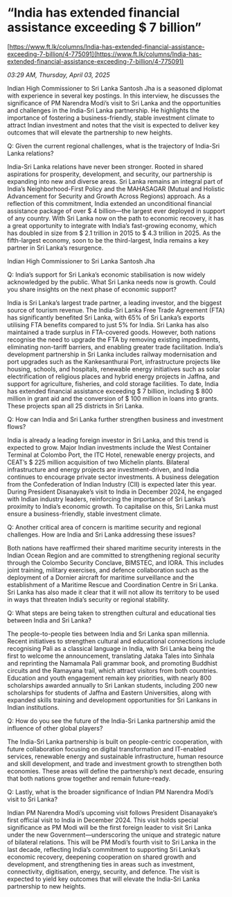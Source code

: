 # “India has extended financial assistance exceeding $ 7 billion”

[https://www.ft.lk/columns/India-has-extended-financial-assistance-exceeding-7-billion/4-775091](https://www.ft.lk/columns/India-has-extended-financial-assistance-exceeding-7-billion/4-775091)

*03:29 AM, Thursday, April 03, 2025*

Indian High Commissioner to Sri Lanka Santosh Jha is a seasoned diplomat with experience in several key postings. In this interview, he discusses the significance of PM Narendra Modi’s visit to Sri Lanka and the opportunities and challenges in the India-Sri Lanka partnership. He highlights the importance of fostering a business-friendly, stable investment climate to attract Indian investment and notes that the visit is expected to deliver key outcomes that will elevate the partnership to new heights.

Q: Given the current regional challenges, what is the trajectory of India-Sri Lanka relations?

India-Sri Lanka relations have never been stronger. Rooted in shared aspirations for prosperity, development, and security, our partnership is expanding into new and diverse areas. Sri Lanka remains an integral part of India’s Neighborhood-First Policy and the MAHASAGAR (Mutual and Holistic Advancement for Security and Growth Across Regions) approach. As a reflection of this commitment, India extended an unconditional financial assistance package of over $ 4 billion—the largest ever deployed in support of any country. With Sri Lanka now on the path to economic recovery, it has a great opportunity to integrate with India’s fast-growing economy, which has doubled in size from $ 2.1 trillion in 2015 to $ 4.3 trillion in 2025. As the fifth-largest economy, soon to be the third-largest, India remains a key partner in Sri Lanka’s resurgence.

Indian High Commissioner to Sri Lanka Santosh Jha

Q: India’s support for Sri Lanka’s economic stabilisation is now widely acknowledged by the public. What Sri Lanka needs now is growth. Could you share insights on the next phase of economic support?

India is Sri Lanka’s largest trade partner, a leading investor, and the biggest source of tourism revenue. The India-Sri Lanka Free Trade Agreement (FTA) has significantly benefited Sri Lanka, with 65% of Sri Lanka’s exports utilising FTA benefits compared to just 5% for India. Sri Lanka has also maintained a trade surplus in FTA-covered goods. However, both nations recognise the need to upgrade the FTA by removing existing impediments, eliminating non-tariff barriers, and enabling greater trade facilitation. India’s development partnership in Sri Lanka includes railway modernisation and port upgrades such as the Kankesanthurai Port, infrastructure projects like housing, schools, and hospitals, renewable energy initiatives such as solar electrification of religious places and hybrid energy projects in Jaffna, and support for agriculture, fisheries, and cold storage facilities. To date, India has extended financial assistance exceeding $ 7 billion, including $ 800 million in grant aid and the conversion of $ 100 million in loans into grants. These projects span all 25 districts in Sri Lanka.

Q: How can India and Sri Lanka further strengthen business and investment flows?

India is already a leading foreign investor in Sri Lanka, and this trend is expected to grow. Major Indian investments include the West Container Terminal at Colombo Port, the ITC Hotel, renewable energy projects, and CEAT’s $ 225 million acquisition of two Michelin plants. Bilateral infrastructure and energy projects are investment-driven, and India continues to encourage private sector investments. A business delegation from the Confederation of Indian Industry (CII) is expected later this year. During President Disanayake’s visit to India in December 2024, he engaged with Indian industry leaders, reinforcing the importance of Sri Lanka’s proximity to India’s economic growth. To capitalise on this, Sri Lanka must ensure a business-friendly, stable investment climate.

Q: Another critical area of concern is maritime security and regional challenges. How are India and Sri Lanka addressing these issues?

Both nations have reaffirmed their shared maritime security interests in the Indian Ocean Region and are committed to strengthening regional security through the Colombo Security Conclave, BIMSTEC, and IORA. This includes joint training, military exercises, and defence collaboration such as the deployment of a Dornier aircraft for maritime surveillance and the establishment of a Maritime Rescue and Coordination Centre in Sri Lanka. Sri Lanka has also made it clear that it will not allow its territory to be used in ways that threaten India’s security or regional stability.

Q: What steps are being taken to strengthen cultural and educational ties between India and Sri Lanka?

The people-to-people ties between India and Sri Lanka span millennia. Recent initiatives to strengthen cultural and educational connections include recognising Pali as a classical language in India, with Sri Lanka being the first to welcome the announcement, translating Jataka Tales into Sinhala and reprinting the Namamala Pali grammar book, and promoting Buddhist circuits and the Ramayana trail, which attract visitors from both countries. Education and youth engagement remain key priorities, with nearly 800 scholarships awarded annually to Sri Lankan students, including 200 new scholarships for students of Jaffna and Eastern Universities, along with expanded skills training and development opportunities for Sri Lankans in Indian institutions.

Q: How do you see the future of the India-Sri Lanka partnership amid the influence of other global players?

The India-Sri Lanka partnership is built on people-centric cooperation, with future collaboration focusing on digital transformation and IT-enabled services, renewable energy and sustainable infrastructure, human resource and skill development, and trade and investment growth to strengthen both economies. These areas will define the partnership’s next decade, ensuring that both nations grow together and remain future-ready.

Q: Lastly, what is the broader significance of Indian PM Narendra Modi’s visit to Sri Lanka?

Indian PM Narendra Modi’s upcoming visit follows President Disanayake’s first official visit to India in December 2024. This visit holds special significance as PM Modi will be the first foreign leader to visit Sri Lanka under the new Government—underscoring the unique and strategic nature of bilateral relations. This will be PM Modi’s fourth visit to Sri Lanka in the last decade, reflecting India’s commitment to supporting Sri Lanka’s economic recovery, deepening cooperation on shared growth and development, and strengthening ties in areas such as investment, connectivity, digitisation, energy, security, and defence. The visit is expected to yield key outcomes that will elevate the India-Sri Lanka partnership to new heights.

